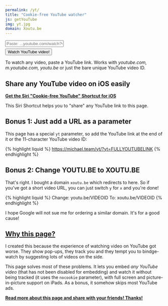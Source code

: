 ```yaml
---
permalink: /yt/
title: "Cookie-free YouTube watcher"
js: getYouTube
img: yt.jpg
domain: Xoutu.be
---
```


<div id="yt"></div>

<form name="link" onsubmit="getYouTube(true); return false;">
<div><input name="yt" type="text" value="" placeholder="Paste: ...youtube.com/watch?v=..."></div>
<div style="margin-top: 5px"><button>Watch YouTube video!</button></div>
</form>

To watch any video, paste a YouTube link. Works with *youtube.com, m.youtube.com, youtu.be* or just the bare unique YouTube video ID.

## Share any YouTube video on iOS easily

**[Get the Siri "Cookie-free YouTube" Shortcut for iOS][shortcut]**

This Siri Shortcut helps you to "share" any YouTube link to this page.

## Bonus 1: Just add a URL as a parameter

This page has a special `yt` parameter, so add the YouTube link at the end of it or the 11-character YouTube video ID:

{% highlight liquid %}
https://michael.team/yt/?yt=FULLYOUTUBELINK
{% endhighlight %}

## Bonus 2: Change YOUTU.BE to XOUTU.BE

That's right. I bought a domain `xoutu.be` which redirects to here. So if you've got a short video URL, you can just switch `y` for `x` and you're done! 

{% highlight liquid %}
Change:
youtu.be/VIDEOID
To:
xoutu.be/VIDEOID
{% endhighlight %}

I hope Google will not sue me for ordering a similar domain. It's for a good cause!

## [Why this page?][blog]

I created this because the experience of watching video on YouTube got worse. They show pop-ups, they track you and they tempt you to bindge-watch by suggesting lots of videos on the side.

This page solves most of these problems. It lets you embed *any YouTube video* (that has not been disabled for embedding) and watch it without being tracked (it uses the `nocookie` parameter), with full screen and picture-in-picture support on iPads. As a bonus, it somehow skips most YouTube ads.

**[Read more about this page and share with your friends! Thanks!][blog]**

[blog]: https://michael.team/youtube/
[shortcut]: https://www.icloud.com/shortcuts/a45cec1e83944253b6c0bd3cb2915bc4
